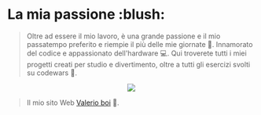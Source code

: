 
<h1>La mia passione :blush:</h1>

> Oltre ad essere il mio lavoro, è una grande passione e il mio passatempo preferito e riempie il più delle mie giornate :muscle:. 
> Innamorato del codice e appassionato dell'hardware :computer:. 
> Qui troverete tutti i miei progetti creati per studio e divertimento, oltre a tutti gli esercizi svolti su codewars :closed_book:.

<p align="center">
<img src="https://github-readme-stats.vercel.app/api?username=Valerio-boi&show_icons=true">
</p>  


> Il mio sito Web [Valerio boi](https://www.valerioboi.com/) :octopus:. 



